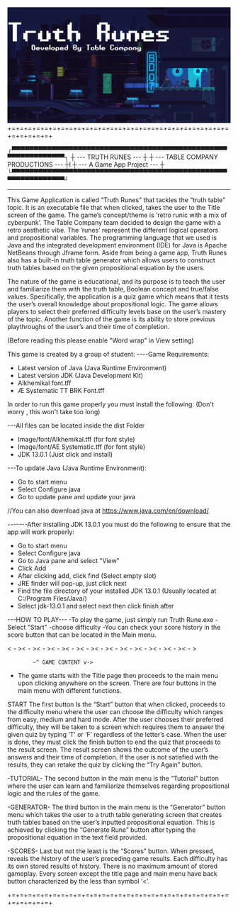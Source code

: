<body>
	<div align="center">
		<img src="78576062_753630931714879_8864342612341948416_n.png">
	</div>
</body>
+=+=+=+=+=+=+=+=+=+=+=+=+=+=+=+=+=+=+=+=+=+=+=+=+=+=+=+=+=+=+=+=+

┌▀▀▀▀▀▀▀▀▀▀▀▀▀▀▀▀▀▀▀▀▀▀▀▀▀▀▀▀▀▀▀▀▀▀▀▀▀▀▀▀▀▀▀▀▀▀▀▀▀▀▀▀▀▀▀▀▀▀▀▀▀▀┐
┼        	     --- TRUTH RUNES ---   	               ┼
┼             --- TABLE COMPANY PRODUCTIONS ---	               ┼l
┼	          --- A Game App Project --- 	               ┼
└▀▀▀▀▀▀▀▀▀▀▀▀▀▀▀▀▀▀▀▀▀▀▀▀▀▀▀▀▀▀▀▀▀▀▀▀▀▀▀▀▀▀▀▀▀▀▀▀▀▀▀▀▀▀▀▀▀▀▀▀▀▀┘
_____________________________________________________________

This Game Application is called “Truth Runes” that tackles the “truth table” topic. It is an executable file that when clicked, takes the user to the Title screen of the game. The game’s concept/theme is ‘retro runic with a mix of cyberpunk’. The Table Company team decided to design the game with a retro aesthetic vibe. The ‘runes’ represent the different logical operators and propositional variables. The programming language that we used is Java and the integrated development environment (IDE) for Java is Apache NetBeans through Jframe form. Aside from being a game app, Truth Runes also has a built-in truth table generator which allows users to construct truth tables based on the given propositional equation by the users.

The nature of the game is educational, and its purpose is to teach the user and familiarize them with the truth table, Boolean concept and true/false values. Specifically, the application is a quiz game which means that it tests the user’s overall knowledge about propositional logic. The game allows players to select their preferred difficulty levels base on the user’s mastery of the topic. Another function of the game is its ability to store previous playthroughs of the user’s and their time of completion.

(Before reading this please enable "Word wrap" in View setting)

This game is created by a group of student:
----Game Requirements: 
- Latest version of Java (Java Runtime Environment)
- Latest version JDK (Java Development Kit) 
- Alkhemikal font.tff
- Æ Systematic TT BRK Font.tff

In order to run this game properly you must install the following:
(Don't worry , this won't take too long)

---All files can be located inside the dist Folder
- Image/font/Alkhemikal.tff  (for font style) 
- Image/font/AE Systematic.tff  (for font style)
- JDK 13.0.1 (Just click and install)

---To update Java (Java Runtime Environment):
- Go to start menu
- Select Configure java
- Go to update pane and update your java

//You can also download java at https://www.java.com/en/download/

-------After installing JDK 13.0.1 you must do the following to ensure that the app will work properly:
- Go to start menu
- Select Configure java
- Go to Java pane and select "View"
- Click Add
- After clicking add, click find (Select empty slot)
- JRE finder will pop-up, just click next
- Find the file directory of your installed JDK 13.0.1 (Usually located at C:/Program Files/Java/)
- Select jdk-13.0.1 and select next then click finish after

---HOW TO PLAY---
-To play the game, just simply run Truth Rune.exe 
-Select "Start" 
-choose difficulty 
-You can check your score history in the score button that can
be located in the Main menu.

< - >< - >< - >< - >< - >< - >< - >< - >< - >< - >< - >< - >< - >
 		
			~^ GAME CONTENT v->

- The game starts with the Title page then proceeds to the main menu upon clicking anywhere on the screen.  There are four buttons in the main menu with different functions.

START
 	The first button Is the “Start” button that when clicked, proceeds to the difficulty menu where the user can choose the difficulty which ranges from easy, medium and hard mode. After the user chooses their preferred difficulty, they will be taken to a screen which requires them to answer the given quiz by typing ‘T’ or ‘F’ regardless of the letter’s case. When the user is done, they must click the finish button to end the quiz that proceeds to the result screen. The result screen shows the outcome of the user’s answers and their time of completion. If the user is not satisfied with the results, they can retake the quiz by clicking the “Try Again” button.


-TUTORIAL-
	The second button in the main menu is the “Tutorial” button where the user can learn and familiarize themselves regarding propositional logic and the rules of the game. 

-GENERATOR-
	The third button in the main menu is the “Generator” button menu which takes the user to a truth table generating screen that creates truth tables based on the user’s inputted propositional equation. This is achieved by clicking the “Generate Rune” button after typing the propositional equation in the text field provided.


-SCORES-
	Last but not the least is the “Scores” button. When pressed, reveals the history of the user’s preceding game results. Each difficulty has its own stored results of history. There is no maximum amount of stored gameplay. Every screen except the title page and main menu have back button characterized by the less than symbol ‘<’. 


+=+=+=+=+=+=+=+=+=+=+=+=+=+=+=+=+=+=+=+=+=+=+=+=+=+=+=+=+=+=+=+=+
